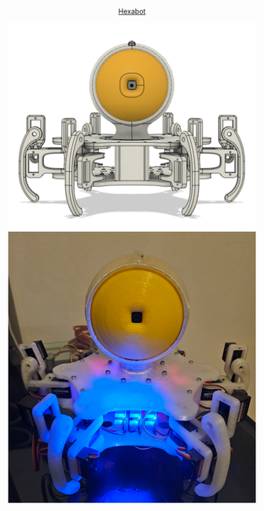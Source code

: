 <p align="center"><u>Hexabot</u></p>


![Hexabot](/img/Hexabot_Model_v1.png)
![Hexabot](/img/Hexabot.png)